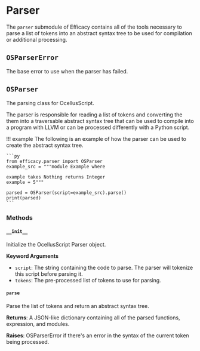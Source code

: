 # Parser

The `parser` submodule of Efficacy contains all of the tools necessary to parse a list of tokens into an abstract syntax tree to be used for compilation or additional processing.

## `OSParserError`

The base error to use when the parser has failed.

## `OSParser`

The parsing class for OcellusScript.

The parser is responsible for reading a list of tokens and converting the them into a traversable abstract syntax tree that can be used to compile into a program with LLVM or can be processed differently with a Python script.

!!! example
    The following is an example of how the parser can be used to create the abstract syntax tree.

    ```py
    from efficacy.parser import OSParser
    example_src = """module Example where

    example takes Nothing returns Integer
    example = 5"""

    parsed = OSParser(script=example_src).parse()
    print(parsed)
    ```

### Methods

#### `__init__`
Initialize the OcellusScript Parser object.

**Keyword Arguments**
- `script`: The string containing the code to parse. The parser will tokenize this script before parsing it.
- `tokens`: The pre-processed list of tokens to use for parsing.

#### `parse`
Parse the list of tokens and return an abstract syntax tree.

**Returns**: A JSON-like dictionary containing all of the parsed functions, expression, and modules.

**Raises**: OSParserError if there's an error in the syntax of the current token being processed.